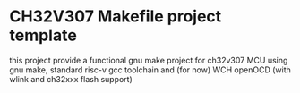 # CH32V307 Makefile project template

this project provide a functional gnu make project for
ch32v307 MCU using gnu make, standard risc-v gcc
toolchain and (for now) WCH openOCD (with wlink and
ch32xxx flash support)
